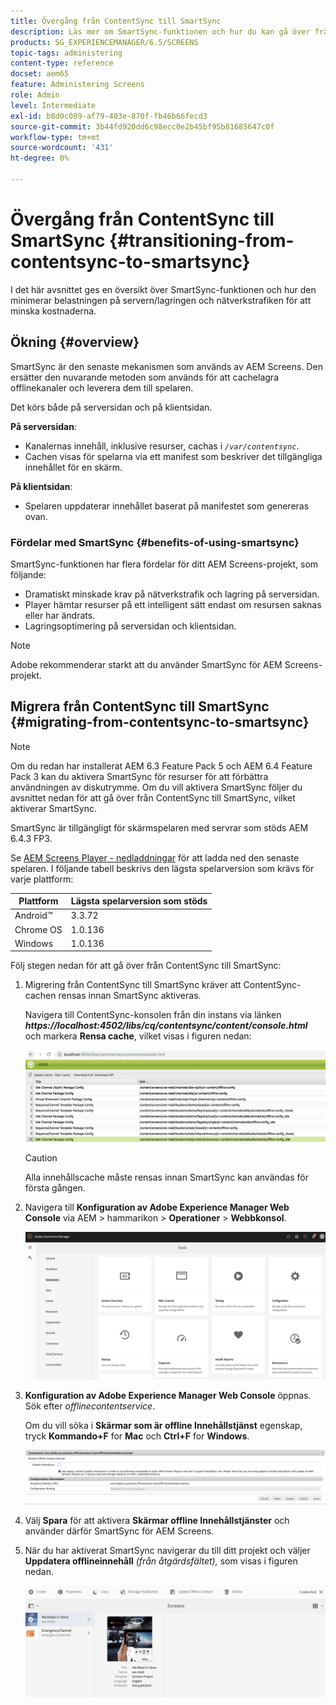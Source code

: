 ```yaml
---
title: Övergång från ContentSync till SmartSync
description: Läs mer om SmartSync-funktionen och hur du kan gå över från ContentSync till SmartSync.
products: SG_EXPERIENCEMANAGER/6.5/SCREENS
topic-tags: administering
content-type: reference
docset: aem65
feature: Administering Screens
role: Admin
level: Intermediate
exl-id: b8d0c089-af79-403e-870f-fb46b66fecd3
source-git-commit: 3b44fd920dd6c98ecc0e2b45bf95b81685647c0f
workflow-type: tm+mt
source-wordcount: '431'
ht-degree: 0%

---
```


# Övergång från ContentSync till SmartSync {#transitioning-from-contentsync-to-smartsync}

I det här avsnittet ges en översikt över SmartSync-funktionen och hur den minimerar belastningen på servern/lagringen och nätverkstrafiken för att minska kostnaderna.

## Ökning {#overview}

SmartSync är den senaste mekanismen som används av AEM Screens. Den ersätter den nuvarande metoden som används för att cachelagra offlinekanaler och leverera dem till spelaren.

Det körs både på serversidan och på klientsidan.

**På serversidan**:

* Kanalernas innehåll, inklusive resurser, cachas i *`/var/contentsync`*.
* Cachen visas för spelarna via ett manifest som beskriver det tillgängliga innehållet för en skärm.

**På klientsidan**:

* Spelaren uppdaterar innehållet baserat på manifestet som genereras ovan.

### Fördelar med SmartSync {#benefits-of-using-smartsync}

SmartSync-funktionen har flera fördelar för ditt AEM Screens-projekt, som följande:

* Dramatiskt minskade krav på nätverkstrafik och lagring på serversidan.
* Player hämtar resurser på ett intelligent sätt endast om resursen saknas eller har ändrats.
* Lagringsoptimering på serversidan och klientsidan.

>[!NOTE]
>
>Adobe rekommenderar starkt att du använder SmartSync för AEM Screens-projekt.

## Migrera från ContentSync till SmartSync {#migrating-from-contentsync-to-smartsync}

>[!NOTE]
>
>Om du redan har installerat AEM 6.3 Feature Pack 5 och AEM 6.4 Feature Pack 3 kan du aktivera SmartSync för resurser för att förbättra användningen av diskutrymme. Om du vill aktivera SmartSync följer du avsnittet nedan för att gå över från ContentSync till SmartSync, vilket aktiverar SmartSync.
>
>SmartSync är tillgängligt för skärmspelaren med servrar som stöds AEM 6.4.3 FP3.
>
>Se [AEM Screens Player - nedladdningar](https://download.macromedia.com/screens/) för att ladda ned den senaste spelaren. I följande tabell beskrivs den lägsta spelarversion som krävs för varje plattform:

| **Plattform** | **Lägsta spelarversion som stöds** |
|---|---|
| Android™ | 3.3.72 |
| Chrome OS | 1.0.136 |
| Windows | 1.0.136 |

Följ stegen nedan för att gå över från ContentSync till SmartSync:

1. Migrering från ContentSync till SmartSync kräver att ContentSync-cachen rensas innan SmartSync aktiveras.

   Navigera till ContentSync-konsolen från din instans via länken ***https://localhost:4502/libs/cq/contentsync/content/console.html*** och markera **Rensa cache**, vilket visas i figuren nedan:

   ![clear_contesync_cache](assets/clear_contesync_cache.png)

   >[!CAUTION]
   >
   >Alla innehållscache måste rensas innan SmartSync kan användas för första gången.

1. Navigera till **Konfiguration av Adobe Experience Manager Web Console** via AEM > hammarikon > **Operationer** > **Webbkonsol**.

   ![screen_shot_2019-02-11at15339pm](assets/screen_shot_2019-02-11at15339pm.png)

1. **Konfiguration av Adobe Experience Manager Web Console** öppnas. Sök efter *offlinecontentservice*.

   Om du vill söka i **Skärmar som är offline Innehållstjänst** egenskap, tryck **Kommando+F** for **Mac** och **Ctrl+F** for **Windows**.

   ![screen_shot_2019-02-19at22643pm](assets/screen_shot_2019-02-19at22643pm.png)

1. Välj **Spara** för att aktivera **Skärmar offline Innehållstjänster** och använder därför SmartSync för AEM Screens.
1. När du har aktiverat SmartSync navigerar du till ditt projekt och väljer **Uppdatera offlineinnehåll** *(från åtgärdsfältet),* som visas i figuren nedan.

   ![screen_shot_2019-02-25at102605am](assets/screen_shot_2019-02-25at102605am.png)
